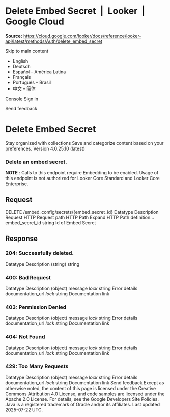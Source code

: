 # Delete Embed Secret  |  Looker  |  Google Cloud

**Source:** https://cloud.google.com/looker/docs/reference/looker-api/latest/methods/Auth/delete_embed_secret

Skip to main content 


  * English
  * Deutsch
  * Español – América Latina
  * Français
  * Português – Brasil
  * 中文 – 简体

Console  Sign in


Send feedback 
#  Delete Embed Secret
Stay organized with collections  Save and categorize content based on your preferences. 
Version 4.0.25.10 (latest) 
### Delete an embed secret.
**NOTE** : Calls to this endpoint require Embedding to be enabled. Usage of this endpoint is not authorized for Looker Core Standard and Looker Core Enterprise.
## Request
DELETE /embed_config/secrets/{embed_secret_id} 
Datatype
Description
Request
HTTP Request 
path
HTTP Path 
Expand HTTP Path definition... 
embed_secret_id
string 
Id of Embed Secret
## Response
### 204: Successfully deleted.
Datatype
Description
(string)
string 
### 400: Bad Request
Datatype
Description
(object)
message
_lock_
string 
Error details
documentation_url
_lock_
string 
Documentation link
### 403: Permission Denied
Datatype
Description
(object)
message
_lock_
string 
Error details
documentation_url
_lock_
string 
Documentation link
### 404: Not Found
Datatype
Description
(object)
message
_lock_
string 
Error details
documentation_url
_lock_
string 
Documentation link
### 429: Too Many Requests
Datatype
Description
(object)
message
_lock_
string 
Error details
documentation_url
_lock_
string 
Documentation link
Send feedback 
Except as otherwise noted, the content of this page is licensed under the Creative Commons Attribution 4.0 License, and code samples are licensed under the Apache 2.0 License. For details, see the Google Developers Site Policies. Java is a registered trademark of Oracle and/or its affiliates.
Last updated 2025-07-22 UTC.


